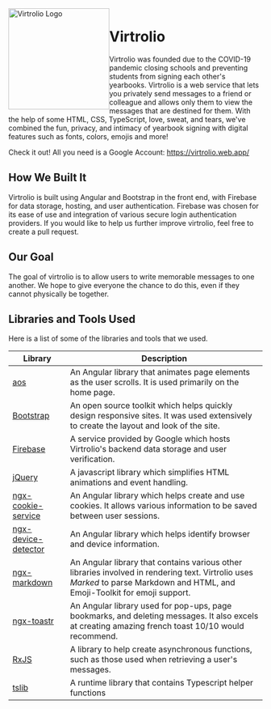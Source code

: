 <img src="https://github.com/virtrolio/virtrolio-site/blob/beta-main/src/assets/images/logo_reg_transparent.png" width="200px" height="200px" style="float: left;" alt="Virtrolio Logo">

# Virtrolio
Virtrolio was founded due to the COVID-19 pandemic closing schools and preventing students from signing each other's yearbooks. Virtrolio is a web service that lets you privately send messages to a friend or colleague and allows only them to view the messages that are destined for them. With the help of some HTML, CSS, TypeScript, love, sweat, and tears, we've combined the fun, privacy, and intimacy of yearbook signing with digital features such as fonts, colors, emojis and more! 

Check it out! All you need is a Google Account: https://virtrolio.web.app/

## How We Built It
Virtrolio is built using Angular and Bootstrap in the front end, with Firebase for data storage, hosting, and user authentication. Firebase was chosen for its ease of use and integration of various secure login authentication providers. If you would like to help us further improve virtrolio, feel free to create a pull request.

## Our Goal
The goal of virtrolio is to allow users to write memorable messages to one another. We hope to give everyone the chance to do this, even if they cannot physically be together.

## Libraries and Tools Used
Here is a list of some of the libraries and tools that we used.

| Library | Description |
|---|---|
| [aos](https://www.npmjs.com/package/aos) | An Angular library that animates page elements as the user scrolls. It is used primarily on the home page. |
| [Bootstrap](https://getbootstrap.com/) | An open source toolkit which helps quickly design responsive sites. It was used extensively to create the layout and look of the site. |
| [Firebase](https://firebase.google.com/) | A service provided by Google which hosts Virtrolio's backend data storage and user verification. |
| [jQuery](https://jquery.com/) | A javascript library which simplifies HTML animations and event handling. |
| [ngx-cookie-service](https://developer.aliyun.com/mirror/npm/package/ngx-cookie-service) | An Angular library which helps create and use cookies. It allows various information to be saved between user sessions. |
| [ngx-device-detector](https://www.npmjs.com/package/ngx-device-detector) | An Angular library which helps identify browser and device information. |
| [ngx-markdown](https://www.npmjs.com/package/ngx-markdown) | An Angular library that contains various other libraries involved in rendering text. Virtrolio uses *Marked* to parse Markdown and HTML, and Emoji-Toolkit for emoji support. |
| [ngx-toastr](https://www.npmjs.com/package/ngx-toastr) | An Angular library used for pop-ups, page bookmarks, and deleting messages. It also excels at creating amazing french toast 10/10 would recommend. |
| [RxJS](https://rxjs-dev.firebaseapp.com/) | A library to help create asynchronous functions, such as those used when retrieving a user's messages. |
| [tslib](https://www.npmjs.com/package/tslib) | A runtime library that contains Typescript helper functions |

